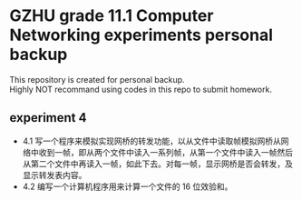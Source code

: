 GZHU grade 11.1 Computer Networking experiments personal backup  
====
This repository is created for personal backup.  
Highly NOT recommand using codes in this repo to submit homework.  

experiment 4  
---
* 4.1 写一个程序来模拟实现网桥的转发功能，以从文件中读取帧模拟网桥从网络中收到一帧，即从两个文件中读入一系列帧，从第一个文件中读入一帧然后从第二个文件中再读入一帧，如此下去。对每一帧，显示网桥是否会转发，及显示转发表内容。  
* 4.2 编写一个计算机程序用来计算一个文件的 16 位效验和。  

